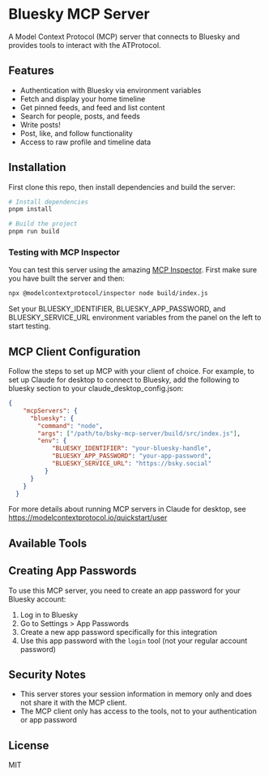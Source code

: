 # Bluesky MCP Server

A Model Context Protocol (MCP) server that connects to Bluesky and provides tools to interact with the ATProtocol.

## Features

- Authentication with Bluesky via environment variables
- Fetch and display your home timeline
- Get pinned feeds, and feed and list content
- Search for people, posts, and feeds
- Write posts! 
- Post, like, and follow functionality
- Access to raw profile and timeline data

## Installation

First clone this repo, then install dependencies and build the server:

```bash
# Install dependencies
pnpm install

# Build the project
pnpm run build
```

### Testing with MCP Inspector

You can test this server using the amazing [MCP Inspector](https://modelcontextprotocol.io/docs/tools/inspector). First make sure you have built the server and then:

```bash
npx @modelcontextprotocol/inspector node build/index.js
```

Set your BLUESKY_IDENTIFIER, BLUESKY_APP_PASSWORD, and BLUESKY_SERVICE_URL environment variables from the panel on the left to start testing. 

## MCP Client Configuration 

Follow the steps to set up MCP with your client of choice. For example, to set up Claude for desktop to connect to Bluesky, add the following to bluesky section to your claude_desktop_config.json:

```json
{
    "mcpServers": {
      "bluesky": {
        "command": "node",
        "args": ["/path/to/bsky-mcp-server/build/src/index.js"],
        "env": {
            "BLUESKY_IDENTIFIER": "your-bluesky-handle",
            "BLUESKY_APP_PASSWORD": "your-app-password",
            "BLUESKY_SERVICE_URL": "https://bsky.social"
          }
      }
    }
  }
```

For more details about running MCP servers in Claude for desktop, see https://modelcontextprotocol.io/quickstart/user

## Available Tools


## Creating App Passwords

To use this MCP server, you need to create an app password for your Bluesky account:

1. Log in to Bluesky
2. Go to Settings > App Passwords
3. Create a new app password specifically for this integration
4. Use this app password with the `login` tool (not your regular account password)

## Security Notes

- This server stores your session information in memory only and does not share it with the MCP client.
- The MCP client only has access to the tools, not to your authentication or app password

## License

MIT
